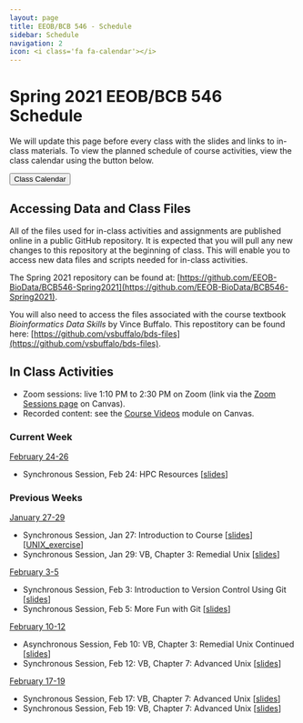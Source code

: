 ```yaml
---
layout: page
title: EEOB/BCB 546 - Schedule
sidebar: Schedule
navigation: 2
icon: <i class='fa fa-calendar'></i> 
---
```


# Spring 2021 EEOB/BCB 546 Schedule

We will update this page before every class with the slides and links to in-class materials. To view the planned schedule of course activities, view the class calendar using the button below.

<a href="https://docs.google.com/spreadsheets/d/1tTXO1SLPC1Rva90x9e8FhzVk9-uBWvca9YQsC0Zf1V4/edit?usp=sharing"><button type="button" class="btn btn-primary">Class Calendar</button></a>

## Accessing Data and Class Files

All of the files used for in-class activities and assignments are published online in a public GitHub repository. It is expected that you will pull any new changes to this repository at the beginning of class. This will enable you to access new data files and scripts needed for in-class activities. 

The Spring 2021 repository can be found at: [https://github.com/EEOB-BioData/BCB546-Spring2021](https://github.com/EEOB-BioData/BCB546-Spring2021). 

You will also need to access the files associated with the course textbook _Bioinformatics Data Skills_ by Vince Buffalo. This repostitory can be found here: [https://github.com/vsbuffalo/bds-files](https://github.com/vsbuffalo/bds-files).


## In Class Activities

* Zoom sessions: live 1:10 PM to 2:30 PM on Zoom (link via the [Zoom Sessions page](https://canvas.iastate.edu/courses/79905/pages/zoom-sessions) on Canvas).
* Recorded content: see the [Course Videos](https://canvas.iastate.edu/courses/79905/modules/461498) module on Canvas.

### Current Week 
<!-- I think it'd be good to have the current week on top, so when starting a new week, please move 
the previous week to the end and label it with the appropriate number -->

<u>February 24-26</u> 

* Synchronous Session, Feb 24: HPC Resources [[slides](slides/lecture_11-Sept-MBH.html)]


### Previous Weeks 

<u>January 27-29</u> 

* Synchronous Session, Jan 27: Introduction to Course [[slides](slides/Week1_Lecture1.pdf)] [[UNIX_exercise](slides/Unix_Exercise_1.pdf)]
* Synchronous Session, Jan 29: VB, Chapter 3: Remedial Unix [[slides](slides/lecture_29Jan-MBH.html)]

<u>February 3-5</u> 

* Synchronous Session, Feb 3: Introduction to Version Control Using Git [[slides](slides/lecture_3Feb-TAH.html)] 
* Synchronous Session, Feb 5: More Fun with Git [[slides](slides/lecture_5Feb-TAH.html)]

<u>February 10-12</u> 

* Asynchronous Session, Feb 10: VB, Chapter 3: Remedial Unix Continued [[slides](slides/lecture_29Jan-MBH.html)]
* Synchronous Session, Feb 12: VB, Chapter 7: Advanced Unix [[slides](slides/lecture_13-Sept-MBH.html)]

<u>February 17-19</u> 

* Synchronous Session, Feb 17: VB, Chapter 7: Advanced Unix [[slides](slides/lecture_13-Sept-MBH.html)]
* Synchronous Session, Feb 19: VB, Chapter 7: Advanced Unix [[slides](slides/lecture_13-Sept-MBH.html)]





